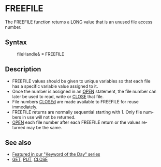 <style>pre.codeide, pre.outputfixed, .outputcrt0 { background-color: #000 !important; color: #FFF !important; }</style><!DOCTYPE html>
<html class="client-nojs" dir="ltr" lang="en">
<head>
<title>FREEFILE - QB64 Phoenix Edition Wiki</title>
</head>
<body class="mediawiki ltr sitedir-ltr mw-hide-empty-elt ns-0 ns-subject page-FREEFILE rootpage-FREEFILE skin-vector action-view skin-vector-legacy vector-feature-language-in-header-enabled vector-feature-language-in-main-page-header-disabled vector-feature-language-alert-in-sidebar-disabled vector-feature-sticky-header-disabled vector-feature-sticky-header-edit-disabled vector-feature-table-of-contents-disabled vector-feature-visual-enhancement-next-disabled">
<div class="mw-body" id="content" role="main">
<a id="top"></a>
<h1 class="firstHeading mw-first-heading" id="firstHeading"><span class="mw-page-title-main">FREEFILE</span></h1>
<div class="vector-body" id="bodyContent">
<div class="mw-body-content mw-content-ltr" dir="ltr" id="mw-content-text" lang="en"><div class="mw-parser-output"><p>The <a class="mw-selflink selflink">FREEFILE</a> function returns a <a href="LONG" title="LONG">LONG</a> value that is an unused file access number.
</p>
<h2><span class="mw-headline" id="Syntax">Syntax</span></h2>
<dl><dd>fileHandle&amp; = <a class="mw-selflink selflink">FREEFILE</a></dd></dl>
<p>
</p>
<h2><span class="mw-headline" id="Description">Description</span></h2>
<ul><li><a class="mw-selflink selflink">FREEFILE</a> values should be given to unique variables so that each file has a specific variable value assigned to it.</li>
<li>Once the number is assigned in an <a href="OPEN" title="OPEN">OPEN</a> statement, the file number can later be used to read, write or <a href="CLOSE" title="CLOSE">CLOSE</a> that file.</li>
<li>File numbers <a href="CLOSE" title="CLOSE">CLOSEd</a> are made available to <a class="mw-selflink selflink">FREEFILE</a> for reuse immediately.</li>
<li><a class="mw-selflink selflink">FREEFILE</a> returns are normally sequential starting with 1. Only file numbers in use will not be returned.</li>
<li><a href="OPEN" title="OPEN">OPEN</a> each file number after each <a class="mw-selflink selflink">FREEFILE</a> return or the values returned may be the same.</li></ul>
<p>
</p>
<h2><span class="mw-headline" id="See_also">See also</span></h2>
<ul><li><a class="external text" href="https://qb64phoenix.com/forum/showthread.php?tid=1295" rel="nofollow">Featured in our "Keyword of the Day" series</a></li>
<li><a href="GET" title="GET">GET</a>, <a href="PUT" title="PUT">PUT</a>, <a href="CLOSE" title="CLOSE">CLOSE</a></li></ul>
<p>
</p>
<!-- 
NewPP limit report
Cached time: 20240714192438
Cache expiry: 86400
Reduced expiry: false
Complications: [show‐toc]
CPU time usage: 0.025 seconds
Real time usage: 0.050 seconds
Preprocessor visited node count: 12/1000000
Post‐expand include size: 545/2097152 bytes
Template argument size: 0/2097152 bytes
Highest expansion depth: 3/100
Expensive parser function count: 0/100
Unstrip recursion depth: 0/20
Unstrip post‐expand size: 0/5000000 bytes
-->
<!--
Transclusion expansion time report (%,ms,calls,template)
100.00%   31.602      1 -total
 38.02%   12.016      1 Template:PageNavigation
 27.92%    8.823      1 Template:PageSeeAlso
 22.35%    7.062      1 Template:PageDescription
  9.98%    3.155      1 Template:PageSyntax
-->
<!-- Saved in parser cache with key qb64pnix_mw19894-mwmb_:pcache:idhash:472-0!canonical and timestamp 20240714192438 and revision id 8928.
 -->
</div>
</div>
</div>
</div>
</body>
</html>